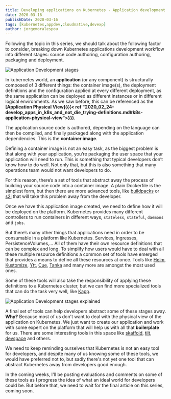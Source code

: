 ```yaml
---
title: Developing applications on Kubernetes - Application development stages
date: 2020-03-16
publishDate: 2020-03-16
tags: [kubernetes,appdev,cloudnative,devexp]
author: jorgemoralespou
---
```

Following the topic in this series, we should talk about the following factor to consider, breaking down Kubernetes applications development workflow into different stages: source code authoring, configuration authoring, packaging and deployment.

![Application Development stages](/images/posts/develop_apps_in_k8s/app_dev_stages.png)

In kubernetes world, an **application** (or any component) is structurally composed of 3 different things: the container image(s), the deployment definitions and the configuration applied at every different deployment, as the same application can be deployed as different instances or in different logical environments. As we saw before, this can be referenced as the **[Application Physical View]({{< ref "2020_02_24-develop_apps_in_k8s_and_not_die_trying-definitions.md#k8s-application-physical-view">}})**.

The application source code is authored, depending on the language can then be compiled, and finally packaged along with the application dependencies. This is the **container image**.

Defining a container image is not an easy task, as the biggest problem is that along with your application, you’re packaging the user space that your application will need to run. This is something that typical developers don’t know how to do well. Not only that, but this is also something that many operations team would not want developers to do.

For this reason, there’s a set of tools that abstract away the process of building your source code into a container image. A plain Dockerfile is the simplest form, but then there are more advanced tools, like [buildpacks](https://buildpacks.io/) or [s2i](https://github.com/openshift/source-to-image) that will take this problem away from the developer.

Once we have this application image created, we need to define how it will be deployed on the platform. Kubernetes provides many different controllers to run containers in different ways, `stateless`, `stateful`, `daemons` and `jobs`. 

But there’s many other things that applications need in order to be consumable in a platform like Kubernetes. Services, Ingresses, PersistenceVolumes,... All of them have their own resource definitions that can be complex and long. To simplify how users would have to deal with all these multiple resource definitions a common set of tools have emerged that provides a means to define all these resources at once. Tools like [Helm](https://helm.sh/), [Kustomize](https://kustomize.io/), [Ytt](https://get-ytt.io/), [Cue](https://cuelang.org/), [Tanka](https://tanka.dev/) and many more are amongst the most used ones.

Some of these tools will also take the responsibility of applying these definitions to a Kubernetes cluster, but we can find more specialized tools that can do the task very well, like [Kapp](https://get-kapp.io).

![Application Development stages explained](/images/posts/develop_apps_in_k8s/app_dev_stages_explained.png)

A final set of tools can help developers abstract some of these stages away. **Why?** Because most of us don't want to deal with the physical view of the application on Kubernetes. We just want to create our application and work with some expert on the platform that will help us with all that **boilerplate** for us. There are some interesting tools in this space like [skaffold](http://skaffold.dev/), [tilt](https://tilt.dev/), [devspace](https://devspace.cloud/) and others.

We need to keep reminding ourselves that Kubernetes is not an easy tool for developers, and despite many of us knowing some of these tools, we would have preferred not to, but sadly there's not yet one tool that can abstract Kubernetes away from developers good enough. 

In the coming weeks, I'll be posting evaluations and comments on some of these tools as I progress the idea of what an ideal world for developers could be. But before that, we need to wait for the final article on this series, coming soon.